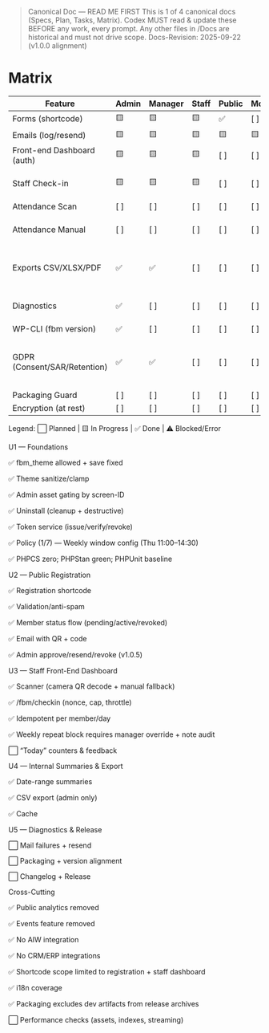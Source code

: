> Canonical Doc — READ ME FIRST
> This is 1 of 4 canonical docs (Specs, Plan, Tasks, Matrix).
> Codex MUST read & update these BEFORE any work, every prompt.
> Any other files in /Docs are historical and must not drive scope.
> Docs-Revision: 2025-09-22 (v1.0.0 alignment)

# Matrix

| Feature | Admin | Manager | Staff | Public | Mobile | A11y | Security | PHPCS | PHPStan | Unit | Integration | E2E | Docs | Notes |
| --- | --- | --- | --- | --- | --- | --- | --- | --- | --- | --- | --- | --- | --- | --- |
| Forms (shortcode) | 🟨 | 🟨 | 🟨 | ✅ | [ ] | [ ] | ✅ | ✅ | ✅ | ⚠️ | [ ] | [ ] | [ ] | [Tasks](Tasks.md) |
| Emails (log/resend) | 🟨 | 🟨 | 🟨 | 🟨 | 🟨 | 🟨 | 🟨 | ✅ | ✅ | ⚠️ | 🟨 | 🟨 | 🟨 | [Task](Tasks.md#permanent-qr-issuance-in-applicant-email-revoke-regenerate-admin-tool) |
| Front-end Dashboard (auth) | 🟨 | 🟨 | 🟨 | [ ] | [ ] | [ ] | ✅ | ✅ | ✅ | ⚠️ | [ ] | [ ] | [ ] | [Task](Tasks.md#public-dashboard-removal--guards) |
| Staff Check-in | 🟨 | 🟨 | 🟨 | [ ] | [ ] | [ ] | ✅ | ✅ | ✅ | ✅ | [ ] | [ ] | [ ] | [Task](Tasks.md#u3--staff-front-end-dashboard); Final audit 2025-09-17 |
| Attendance Scan | [ ] | [ ] | [ ] | [ ] | [ ] | [ ] | [ ] | ✅ | ✅ | ⚠️ | [ ] | [ ] | [ ] | [Events](Tasks.md#replace-remove-events-references-in-code--db-migrator), [Policy](Tasks.md#rest--ui-updates-for-fixed-window-policy) |
| Attendance Manual | [ ] | [ ] | [ ] | [ ] | [ ] | [ ] | ✅ | ✅ | ✅ | ✅ | [ ] | [ ] | [ ] | [Events](Tasks.md#replace-remove-events-references-in-code--db-migrator), [Policy](Tasks.md#rest--ui-updates-for-fixed-window-policy); Final audit 2025-09-17 |
| Exports CSV/XLSX/PDF | ✅ | ✅ | [ ] | [ ] | [ ] | [ ] | ✅ | ✅ | ✅ | ✅ | [ ] | [ ] | ✅ | v1.0.10: streaming CSV with cache + BOM |
| Diagnostics | ✅ | [ ] | [ ] | [ ] | [ ] | [ ] | ✅ | ✅ | ✅ | ✅ | [ ] | [ ] | [ ] | Token probe (redacted) + mail failure log. |
| WP-CLI (fbm version) | ✅ | [ ] | [ ] | [ ] | [ ] | [ ] | ✅ | ✅ | ✅ | ✅ | [ ] | [ ] | ✅ | [Tasks](Tasks.md) |
| GDPR (Consent/SAR/Retention) | ✅ | ✅ | [ ] | [ ] | [ ] | [ ] | ✅ | ✅ | ✅ | ✅ | [ ] | [ ] | ✅ | v1.0.10: WP privacy exporter/eraser hooks + policy text. |
| Packaging Guard | [ ] | [ ] | [ ] | [ ] | [ ] | [ ] | ✅ | ✅ | ✅ | ✅ | [ ] | [ ] | [Runbook](Runbooks/Release.md) | [Task](Tasks.md#packaging-guard-verification-upgrade-replaces-in-place) |
| Encryption (at rest) | [ ] | [ ] | [ ] | [ ] | [ ] | [ ] | [ ] | ✅ | ✅ | ⚠️ | [ ] | [ ] | [ ] | [Tasks](Tasks.md) |



Legend: ⬜ Planned | 🟨 In Progress | ✅ Done | ⚠️ Blocked/Error

U1 — Foundations

✅ fbm_theme allowed + save fixed

✅ Theme sanitize/clamp

✅ Admin asset gating by screen-ID

✅ Uninstall (cleanup + destructive)

✅ Token service (issue/verify/revoke)

✅ Policy (1/7) — Weekly window config (Thu 11:00–14:30)

✅ PHPCS zero; PHPStan green; PHPUnit baseline

U2 — Public Registration

✅ Registration shortcode

✅ Validation/anti-spam

✅ Member status flow (pending/active/revoked)

✅ Email with QR + code

✅ Admin approve/resend/revoke (v1.0.5)

U3 — Staff Front-End Dashboard

✅ Scanner (camera QR decode + manual fallback)

✅ /fbm/checkin (nonce, cap, throttle)

✅ Idempotent per member/day

✅ Weekly repeat block requires manager override + note audit

⬜ “Today” counters & feedback

U4 — Internal Summaries & Export

✅ Date-range summaries

✅ CSV export (admin only)

✅ Cache

U5 — Diagnostics & Release

⬜ Mail failures + resend

⬜ Packaging + version alignment

⬜ Changelog + Release


Cross-Cutting

✅ Public analytics removed

✅ Events feature removed

✅ No AIW integration

✅ No CRM/ERP integrations

✅ Shortcode scope limited to registration + staff dashboard

✅ i18n coverage

✅ Packaging excludes dev artifacts from release archives

⬜ Performance checks (assets, indexes, streaming)

